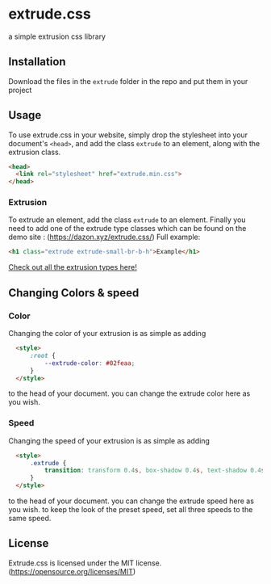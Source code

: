 # extrude.css
a simple extrusion css library

## Installation

Download the files in the `extrude` folder in the repo and put them in your project

## Usage

To use extrude.css in your website, simply drop the stylesheet into your document's `<head>`, and add the class `extrude` to an element, along with the extrusion class.

```html
<head>
  <link rel="stylesheet" href="extrude.min.css">
</head>
```



### Extrusion

To extrude an element, add the class `extrude` to an element. Finally you need to add one of the extrude type classes which can be found on the demo site : (https://dazon.xyz/extrude.css/)
Full example:

```html
<h1 class="extrude extrude-small-br-b-h">Example</h1>
```

[Check out all the extrusion types here!](https://dazon.xyz/extrude.css/)

## Changing Colors & speed

### Color

Changing the color of your extrusion is as simple as adding
```html
  <style>
      :root {
          --extrude-color: #02feaa;
      }
  </style>
```
to the head of your document. you can change the extrude color here as you wish.

### Speed
Changing the speed of your extrusion is as simple as adding
```html
  <style>
      .extrude {
          transition: transform 0.4s, box-shadow 0.4s, text-shadow 0.4s;
      }
  </style>
```
to the head of your document. you can change the extrude speed here as you wish. to keep the look of the preset speed, set all three speeds to the same speed. 

## License

Extrude.css is licensed under the MIT license. (https://opensource.org/licenses/MIT)
